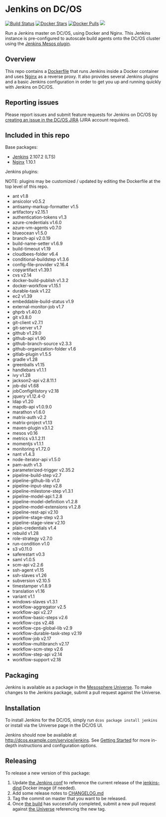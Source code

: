 # Jenkins on DC/OS
[![Build Status](https://jenkins.mesosphere.com/service/jenkins/buildStatus/icon?job=Jenkins/public-jenkins-dcos-master)](https://jenkins.mesosphere.com/service/jenkins/view/Velocity/job/Jenkins/job/public-jenkins-dcos-master/)
[![Docker Stars](https://img.shields.io/docker/stars/mesosphere/jenkins.svg)][docker-hub]
[![Docker Pulls](https://img.shields.io/docker/pulls/mesosphere/jenkins.svg)][docker-hub]
[![](https://images.microbadger.com/badges/image/mesosphere/jenkins.svg)](http://microbadger.com/images/mesosphere/jenkins "Get your own image badge on microbadger.com")

Run a Jenkins master on DC/OS, using Docker and Nginx. This Jenkins instance is pre-configured to autoscale build agents onto the DC/OS cluster using the [Jenkins Mesos plugin][mesos-plugin].

## Overview
This repo contains a [Dockerfile](Dockerfile) that runs Jenkins inside a Docker
container and uses [Nginx][nginx-home] as a reverse proxy. It also provides
several Jenkins plugins and a basic Jenkins configuration in order to get you
up and running quickly with Jenkins on DC/OS.

## Reporting issues

Please report issues and submit feature requests for Jenkins on DC/OS by [creating an issue in the DC/OS JIRA][dcos-jira] (JIRA account required).

## Included in this repo
Base packages:
  * [Jenkins][jenkins-home] 2.107.2 (LTS)
  * [Nginx][nginx-home] 1.10.1

Jenkins plugins:

NOTE: plugins may be customized / updated by editing the Dockerfile at the top level of this repo.
  * ant v1.8
  * ansicolor v0.5.2
  * antisamy-markup-formatter v1.5
  * artifactory v2.15.1
  * authentication-tokens v1.3
  * azure-credentials v1.6.0
  * azure-vm-agents v0.7.0
  * blueocean v1.5.0
  * branch-api v2.0.19
  * build-name-setter v1.6.9
  * build-timeout v1.19
  * cloudbees-folder v6.4
  * conditional-buildstep v1.3.6
  * config-file-provider v2.16.4
  * copyartifact v1.39.1
  * cvs v2.14
  * docker-build-publish v1.3.2
  * docker-workflow v1.15.1
  * durable-task v1.22
  * ec2 v1.39
  * embeddable-build-status v1.9
  * external-monitor-job v1.7
  * ghprb v1.40.0
  * git v3.8.0
  * git-client v2.7.1
  * git-server v1.7
  * github v1.29.0
  * github-api v1.90
  * github-branch-source v2.3.3
  * github-organization-folder v1.6
  * gitlab-plugin v1.5.5
  * gradle v1.28
  * greenballs v1.15
  * handlebars v1.1.1
  * ivy v1.28
  * jackson2-api v2.8.11.1
  * job-dsl v1.68
  * jobConfigHistory v2.18
  * jquery v1.12.4-0
  * ldap v1.20
  * mapdb-api v1.0.9.0
  * marathon v1.6.0
  * matrix-auth v2.2
  * matrix-project v1.13
  * maven-plugin v3.1.2
  * mesos v0.16
  * metrics v3.1.2.11
  * momentjs v1.1.1
  * monitoring v1.72.0
  * nant v1.4.3
  * node-iterator-api v1.5.0
  * pam-auth v1.3
  * parameterized-trigger v2.35.2
  * pipeline-build-step v2.7
  * pipeline-github-lib v1.0
  * pipeline-input-step v2.8
  * pipeline-milestone-step v1.3.1
  * pipeline-model-api:1.2.8
  * pipeline-model-definition v1.2.8
  * pipeline-model-extensions v1.2.8
  * pipeline-rest-api v2.10
  * pipeline-stage-step v2.3
  * pipeline-stage-view v2.10
  * plain-credentials v1.4
  * rebuild v1.28
  * role-strategy v2.7.0
  * run-condition v1.0
  * s3 v0.11.0
  * saferestart v0.3
  * saml v1.0.5
  * scm-api v2.2.6
  * ssh-agent v1.15
  * ssh-slaves v1.26
  * subversion v2.10.5
  * timestamper v1.8.9
  * translation v1.16
  * variant v1.1
  * windows-slaves v1.3.1
  * workflow-aggregator v2.5
  * workflow-api v2.27
  * workflow-basic-steps v2.6
  * workflow-cps v2.48
  * workflow-cps-global-lib v2.9
  * workflow-durable-task-step v2.19
  * workflow-job v2.17
  * workflow-multibranch v2.17
  * workflow-scm-step v2.6
  * workflow-step-api v2.14
  * workflow-support v2.18

## Packaging
Jenkins is available as a package in the [Mesosphere Universe][universe].
To make changes to the Jenkins package, submit a pull request against the
Universe.

## Installation

To install Jenkins for the DC/OS, simply run `dcos package install jenkins` or install via the Universe page in the DC/OS UI.

Jenkins should now be available at <http://dcos.example.com/service/jenkins>.
See [Getting Started][getting-started] for more in-depth instructions and
configuration options.

## Releasing
To release a new version of this package:

  1. Update [the Jenkins conf][jenkins-conf] to reference the current release of
  the [jenkins-dind][jenkins-dind] Docker image (if needed).
  2. Add some release notes to [CHANGELOG.md](CHANGELOG.md)
  3. Tag the commit on master that you want to be released.
  4. Once [the build][jenkins-build] has successfully completed, submit a new
  pull request against [the Universe][universe] referencing the new tag.

[dcos-jira]: https://jira.mesosphere.com/secure/CreateIssueDetails!init.jspa?pid=14110&issuetype=3
[docker-hub]: https://hub.docker.com/r/mesosphere/jenkins
[getting-started]: https://docs.mesosphere.com/service-docs/jenkins/quickstart/
[jenkins-conf]: /conf/jenkins/config.xml
[jenkins-dind]: https://github.com/mesosphere/jenkins-dind-agent
[jenkins-home]: https://jenkins-ci.org/
[mesos-plugin]: https://github.com/jenkinsci/mesos-plugin
[nginx-home]: http://nginx.org/en/
[jenkins-build]: https://jenkins.mesosphere.com/service/jenkins/job/public-jenkins-dcos-master/
[universe]: https://github.com/mesosphere/universe
